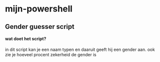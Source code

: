 # mijn-powershell
<h2>Gender guesser script</h2>


<h4>wat doet het script?</h4>

<p>in dit script kan je een naam typen en daaruit geeft hij een gender aan.
ook zie je hoeveel procent zekerheid de gender is</p>
